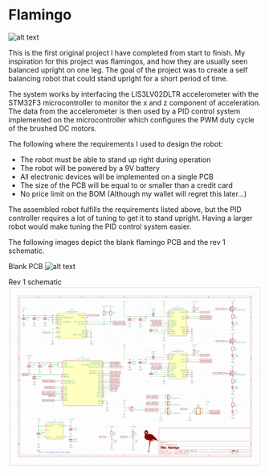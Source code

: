 # Flamingo
![alt text](https://github.com/DanielDW5555/flamingo/blob/main/photos/PCBA.jpg)

This is the first original project I have completed from start to finish. My inspiration for this project was flamingos, and how they are usually seen balanced upright on one leg. The goal of the project was to create a self balancing robot that could stand upright for a short period of time.

The system works by interfacing the LIS3LV02DLTR accelerometer with the STM32F3 microcontroller to monitor the x and z component of acceleration. The data from the accelerometer is then used by a PID control system implemented on the microcontroller which configures the PWM duty cycle of the brushed DC motors.

The following where the requirements I used to design the robot:
  - The robot must be able to stand up right during operation
  - The robot will be powered by a 9V battery
  - All electronic devices will be implemented on a single PCB
  - The size of the PCB will be equal to or smaller than a credit card
  - No price limit on the BOM (Although my wallet will regret this later...)

The assembled robot fulfills the requirements listed above, but the PID controller requires a lot of tuning to get it to stand upright. Having a larger robot would make tuning the PID control system easier.

The following images depict the blank flamingo PCB and the rev 1 schematic.

Blank PCB
![alt text](https://github.com/DanielDW5555/flamingo/blob/main/photos/PCB.jpg)

Rev 1 schematic
![alt text](https://github.com/DanielDW5555/flamingo/blob/main/photos/sch.PNG)
